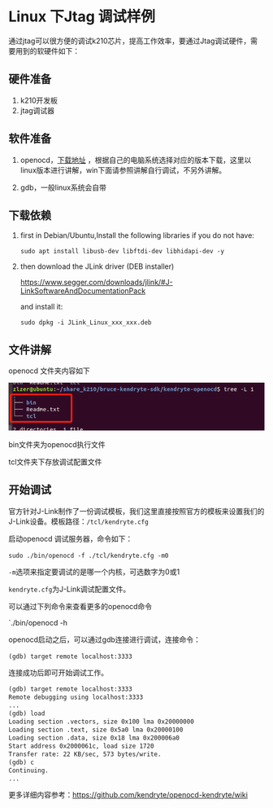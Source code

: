 # Linux 下Jtag 调试样例

通过jtag可以很方便的调试k210芯片，提高工作效率，要通过Jtag调试硬件，需要用到的软硬件如下：

## 硬件准备

1. k210开发板
2. jtag调试器

## 软件准备

1. openocd，[下载地址](https://github.com/kendryte/openocd-kendryte/releases/tag/v0.2.3) ，根据自己的电脑系统选择对应的版本下载，这里以linux版本进行讲解，win下面请参照讲解自行调试，不另外讲解。

2. gdb，一般linux系统会自带

## 下载依赖

1. first in Debian/Ubuntu,Install the following libraries if you do not have:

   ```
   sudo apt install libusb-dev libftdi-dev libhidapi-dev -y
   ```

2. then download the JLink driver (DEB installer) 

     https://www.segger.com/downloads/jlink/#J-LinkSoftwareAndDocumentationPack

   and install it:

   ```shell
   sudo dpkg -i JLink_Linux_xxx_xxx.deb
   ```



## 文件讲解

openocd 文件夹内容如下

![](/images/openocd.png)

bin文件夹为openocd执行文件

tcl文件夹下存放调试配置文件



## 开始调试

官方针对J-Link制作了一份调试模板，我们这里直接按照官方的模板来设置我们的J-Link设备。模板路径：`/tcl/kendryte.cfg`



启动openocd 调试服务器，命令如下：

`sudo ./bin/openocd -f ./tcl/kendryte.cfg -m0`

`-m`选项来指定要调试的是哪一个内核，可选数字为0或1

`kendryte.cfg`为J-Link调试配置文件。



可以通过下列命令来查看更多的openocd命令

`./bin/openocd -h



openocd启动之后，可以通过gdb连接进行调试，连接命令：

`(gdb) target remote localhost:3333`

连接成功后即可开始调试工作。

```
(gdb) target remote localhost:3333
Remote debugging using localhost:3333
...
(gdb) load
Loading section .vectors, size 0x100 lma 0x20000000
Loading section .text, size 0x5a0 lma 0x20000100
Loading section .data, size 0x18 lma 0x200006a0
Start address 0x2000061c, load size 1720
Transfer rate: 22 KB/sec, 573 bytes/write.
(gdb) c
Continuing.
...
```

更多详细内容参考：https://github.com/kendryte/openocd-kendryte/wiki